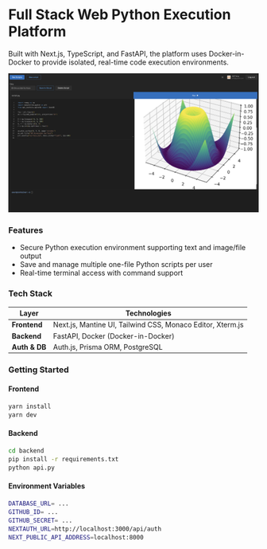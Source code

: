 # Full Stack Web Python Execution Platform

Built with Next.js, TypeScript, and FastAPI, the platform uses Docker-in-Docker to provide isolated, real-time code execution environments.

![Demo Screenshot](/public/screenshot-example.png)

### Features

- Secure Python execution environment supporting text and image/file output
- Save and manage multiple one-file Python scripts per user
- Real-time terminal access with command support

### Tech Stack

| Layer         | Technologies                                               |
| ------------- | ---------------------------------------------------------- |
| **Frontend**  | Next.js, Mantine UI, Tailwind CSS, Monaco Editor, Xterm.js |
| **Backend**   | FastAPI, Docker (Docker-in-Docker)                         |
| **Auth & DB** | Auth.js, Prisma ORM, PostgreSQL                            |

### Getting Started

#### Frontend

```bash
yarn install
yarn dev
```

#### Backend

```bash
cd backend
pip install -r requirements.txt
python api.py
```

#### Environment Variables

```bash
DATABASE_URL= ...
GITHUB_ID= ...
GITHUB_SECRET= ...
NEXTAUTH_URL=http://localhost:3000/api/auth
NEXT_PUBLIC_API_ADDRESS=localhost:8000
```
